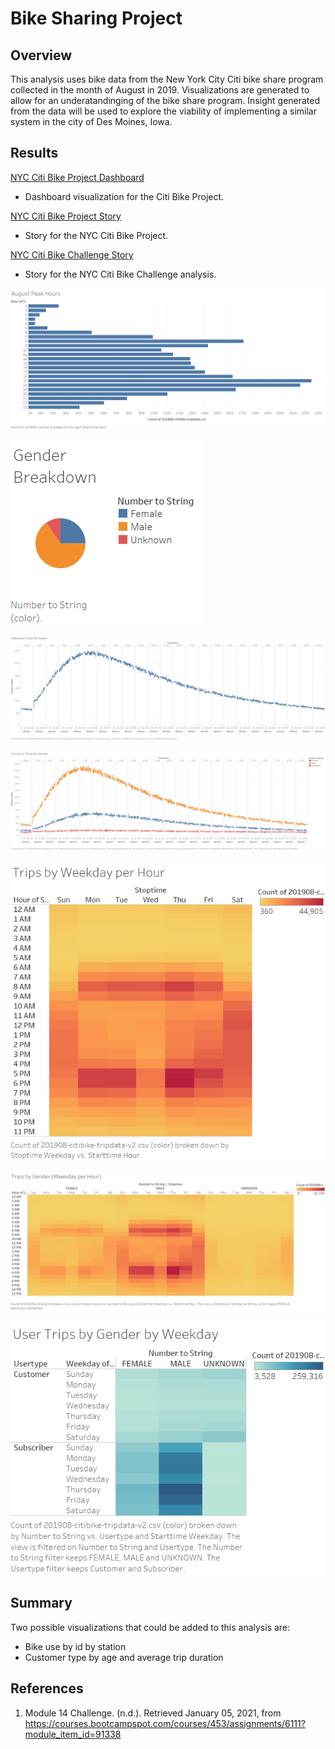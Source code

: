 # Bike Sharing Project

## Overview

This analysis uses bike data from the New York City Citi bike share program collected in the month of August in 2019. Visualizations are generated to allow for an underatandinging of the bike share program. Insight generated from the data will be used to explore the viability of implementing a similar system in the city of Des Moines, Iowa.

## Results

[NYC Citi Bike Project Dashboard](https://public.tableau.com/profile/matthew.kaufmann#!/vizhome/NYCCitiBikeProjectDashboard/NYCCitiBike) 
- Dashboard visualization for the Citi Bike Project.

[NYC Citi Bike Project Story](https://public.tableau.com/profile/matthew.kaufmann#!/vizhome/NYCCitiBikeProject_16098901306970/NYCCitiBikeStory)
- Story for the NYC Citi Bike Project.

[NYC Citi Bike Challenge Story](https://public.tableau.com/profile/matthew.kaufmann#!/vizhome/NYCCitiBikeChallenge_16098898415460/NYCCitibikeStory)
- Story for the NYC Citi Bike Challenge analysis.

![Peak hours of use for August](https://github.com/MattK1454/bikesharing/blob/main/images/August%20Peak%20Hours.png)



![Gender Breakdown](https://github.com/MattK1454/bikesharing/blob/main/images/Gender%20Breakdown.png)



![Checkout time for Users](https://github.com/MattK1454/bikesharing/blob/main/images/Checkout%20Time%20for%20Users.png)



![Checkout times by gender](https://github.com/MattK1454/bikesharing/blob/main/images/Checkout%20Times%20by%20Gender.png)



![Trips by gender (Weekday per hour)](https://github.com/MattK1454/bikesharing/blob/main/images/Trips%20by%20Weekday%20per%20Hour.png)



![Trips by weekday per hour](https://github.com/MattK1454/bikesharing/blob/main/images/Trips%20by%20Gender%20(Weekday%20per%20Hour).png)



![User trips by gender by weekday](https://github.com/MattK1454/bikesharing/blob/main/images/User%20Trips%20by%20Gender%20by%20Weekday.png)



## Summary



Two possible visualizations that could be added to this analysis are:
* Bike use by id by station
* Customer type by age and average trip duration

## References

1. Module 14 Challenge. (n.d.). Retrieved January 05, 2021, from https://courses.bootcampspot.com/courses/453/assignments/6111?module_item_id=91338
